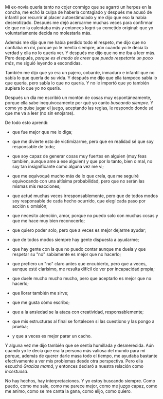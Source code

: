 <html><body><p>Mi ex-novia quería tanto no cojer conmigo que se agarró un herpes en la concha, me echó la culpa de haberla contagiado y después me acusó de infantil por recurrir al placer autoestimulado y me dijo que eso la había deserotizado. Después me dejó acercarme muchas veces para confirmar de que no la calentaba más y entonces logró su cometido original: que yo voluntariamente decida no molestarla más.

Además me dijo que me había perdido todo el respeto, me dijo que no confiaba en mí, porque yo le mentía siempre, aún cuando yo le decía la verdad y ella no lo quería ver. Y después me dijo que no me iba a leer más. Pero después, <em>porque es el modo de creer que puedo respetarte un poco más</em>, me siguió leyendo a escondidas.

También me dijo que yo era un pajero, cobarde, inmaduro e infantil que no sabía lo que quería de su vida. Y después me dijo que ella tampoco sabía lo que quería, pero sabía lo que no quería. Y no le importó que yo también supiera lo que yo no quería.

Después un día me escribió un montón de cosas muy espontáneamente, porque ella sabe inequívocamente por qué yo canto <em>buscando siempre</em>. Y como yo quise jugar el juego, aceptando las reglas, le respondo donde sé que me va a leer (no sin enojarse).

De todo esto aprendí:

- que fue mejor que me lo diga;

- que me divierte esto de victimizarme, pero que en realidad sé que soy responsable de todo;

- que soy capaz de generar cosas muy fuertes en alguien (muy feas también, aunque ame a ese alguien) y que por lo tanto, bien o mal, no soy tan insignificante como alguna vez me vi;

- que me equivoqué mucho más de lo que creía, que me seguiré equivocando con una altísima probabilidad, pero que no serán las mismas mis reacciones;

- que actué muchas veces irresponsablemente, pero que de todos modos soy responsable de cada hecho ocurrido, que elegí cada paso por acción u omisión;

- que necesito atención, amor, porque no puedo solo con muchas cosas y que me hace muy bien reconocerlo;

- que quiero poder solo, pero que a veces es mejor dejarme ayudar;

- que de todos modos siempre hay gente dispuesta a ayudarme;

- que hay gente con la que no puedo contar aunque me duela y que respetar su "no" sabiamente es mejor que no hacerlo;

- que prefiero un "no" claro antes que encubierto, pero que a veces, aunque esté clarísimo, me resulta difícil de ver por incapacidad propia;

- que duele mucho mucho mucho, pero que aceptarlo es mejor que no hacerlo;

- que llorar también me sirve;

- que me gusta cómo escribo;

- que a la ansiedad se la ataca con creatividad, responsablemente;

- que mis estructuras al final se fortalecen si las cuestiono y las pongo a prueba;

- y que a veces es mejor parar un cacho.

Y alguna vez me dijo también que se sentía humillada y desmerecida. Aún cuando yo le decía que era la persona más valiosa del mundo para mí porque, además de querer darle masa todo el tiempo, me ayudaba bastante efectivamente a ver mis problemas desde otra perspectiva. Pero ella escuchó <em>Gracias mamá</em>, y entonces declaró a nuestra relación como <em>incestuosa</em>.

No hay hechos, hay interpretaciones. Y yo estoy buscando siempre. Como puedo, como me sale, como me parece mejor, como me juzgo capaz, como me animo, como se me canta la gana, como elijo, como quiero.

</p></body></html>